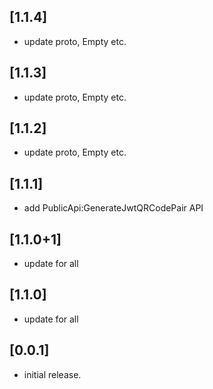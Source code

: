 ## [1.1.4]

* update proto, Empty etc.

## [1.1.3]

* update proto, Empty etc.

## [1.1.2]

* update proto, Empty etc.

## [1.1.1]

* add PublicApi:GenerateJwtQRCodePair API

## [1.1.0+1]

* update for all

## [1.1.0]

* update for all

## [0.0.1]

* initial release.
